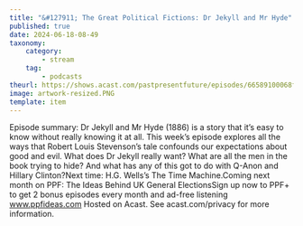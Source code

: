 ```yaml
---
title: "&#127911; The Great Political Fictions: Dr Jekyll and Mr Hyde"
published: true
date: 2024-06-18-08-49
taxonomy:
    category:
        - stream
    tag:
        - podcasts
theurl: https://shows.acast.com/pastpresentfuture/episodes/66589100068f690012a34b9c
image: artwork-resized.PNG
template: item
---
```


Episode summary: Dr Jekyll and Mr Hyde (1886) is a story that it&rsquo;s easy to know without really knowing it at all. This week&rsquo;s episode explores all the ways that Robert Louis Stevenson&rsquo;s tale confounds our expectations about good and evil. What does Dr Jekyll really want? What are all the men in the book trying to hide? And what has any of this got to do with Q-Anon and Hillary Clinton?Next time: H.G. Wells&rsquo;s The Time Machine.Coming next month on PPF: The Ideas Behind UK General ElectionsSign up now to PPF+ to get 2 bonus episodes every month and ad-free listening www.ppfideas.com Hosted on Acast. See acast.com/privacy for more information.
